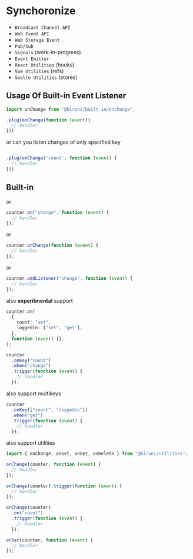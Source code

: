 # Synchoronize

- `Broadcast Channel API`
- `Web Event API`
- `Web Storage Event`
- `Pub/Sub`
- `Signals` (work-in-progress)
- `Event Emitter`
- `React Utilities` (hooks)
- `Vue Utilities` (refs)
- `Svelte Utilities` (stores)

## Usage Of Built-in Event Listener

```typescript
import onChange from "@biruni/built-in/onchange";
```

```typescript
.plug(onChange(function (event){
  // handler
}))
```

or can you listen changes of only specified key

```typescript

.plug(onChange('count', function (event) {
  // handler
}))
```

## Built-in

or

```typescript
counter.on("change", function (event) {
  // handler
});
```

or

```typescript
counter.onChange(function (event) {
  // handler
});
```

or

```typescript
counter.addListener("change", function (event) {
  // handler
});
```

also **experitmental** support

```typescript
counter.on(
  {
    count: "set",
    loggedin: ["set", "get"],
  },
  function (event) {},
);
```

```typescript
counter
  .onKey("count")
  .when("change")
  .trigger(function (event) {
    // handler
  });
```

also support multikeys

```typescript
counter
  .onKey(["count", "loggedin"])
  .when("get")
  .trigger(function (event) {
    // handler
  });
```

also support utilities

```typescript
import { onChange, onSet, onGet, onDelete } from "@biruni/utilities";
```

```typescript
onChange(counter, function (event) {
  // handler
});

onChange(counter).trigger(function (event) {
  // handler
});

onChange(counter)
  .on("count")
  .trigger(function (event) {
    // handler
  });

onSet(counter, function (event) {
  // handler
});
```
